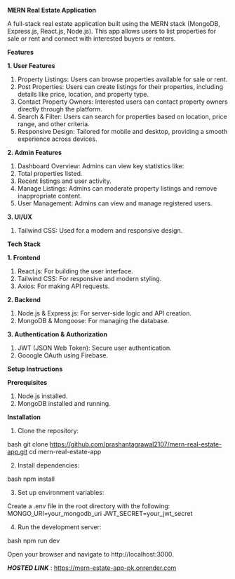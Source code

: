 **MERN Real Estate Application**

A full-stack real estate application built using the MERN stack (MongoDB, Express.js, React.js, Node.js).
This app allows users to list properties for sale or rent and connect with interested buyers or renters.

**Features**

**1. User Features**
1. Property Listings: Users can browse properties available for sale or rent.
2. Post Properties: Users can create listings for their properties, including details like price, location, and property type.
3. Contact Property Owners: Interested users can contact property owners directly through the platform.
4. Search & Filter: Users can search for properties based on location, price range, and other criteria.
5. Responsive Design: Tailored for mobile and desktop, providing a smooth experience across devices.

**2. Admin Features**
1. Dashboard Overview: Admins can view key statistics like:
2. Total properties listed.
3. Recent listings and user activity.
4. Manage Listings: Admins can moderate property listings and remove inappropriate content.
5. User Management: Admins can view and manage registered users.

**3. UI/UX**
1. Tailwind CSS: Used for a modern and responsive design.

**Tech Stack**

**1. Frontend**
1. React.js: For building the user interface.
2. Tailwind CSS: For responsive and modern styling.
3. Axios: For making API requests.

**2. Backend**
1. Node.js & Express.js: For server-side logic and API creation.
2. MongoDB & Mongoose: For managing the database.

**3. Authentication & Authorization**
1. JWT (JSON Web Token): Secure user authentication.
2. Gooogle OAuth using Firebase.

**Setup Instructions**

**Prerequisites**
1. Node.js installed.
2. MongoDB installed and running.

**Installation**
1. Clone the repository:
   
bash
git clone https://github.com/prashantagrawal2107/mern-real-estate-app.git
cd mern-real-estate-app

2. Install dependencies:

bash
npm install

3. Set up environment variables:

Create a .env file in the root directory with the following:
MONGO_URI=your_mongodb_uri
JWT_SECRET=your_jwt_secret

4. Run the development server:

bash
npm run dev

Open your browser and navigate to http://localhost:3000.

_**HOSTED LINK**_ : https://mern-estate-app-pk.onrender.com
